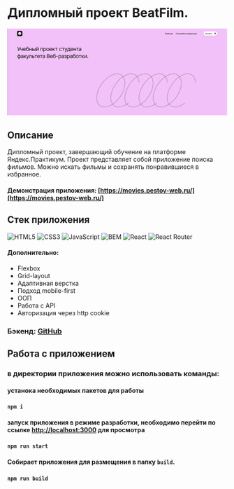 # Дипломный проект BeatFilm. 
![Linzer screenshot](screenshot.webp)

## Описание
Дипломный проект, завершающий обучение на платформе Яндекс.Практикум. Проект представляет собой приложение поиска фильмов. Можно искать фильмы и сохранять понравившиеся в избранное.
#### Демонстрация приложения: [https://movies.pestov-web.ru/](https://movies.pestov-web.ru/)
## Стек приложения
![HTML5](https://img.shields.io/badge/-HTML5-141130?style=flat-square&logo=HTML5)
![CSS3](https://img.shields.io/badge/-CSS3-141130?style=flat-square&logo=CSS3&logoColor=009900)
![JavaScript](https://img.shields.io/badge/-JavaScript-141130?style=flat-square&logo=JavaScript)
![BEM](https://img.shields.io/badge/-BEM-141130?style=flat-square&logo=BEM)
![React](https://img.shields.io/badge/-React-141130?style=flat-square&logo=React)
![React Router](https://img.shields.io/badge/-React&nbsp;Router-141130?style=flat-square&logo=ReactRouter)

#### Дополнительно:
- Flexbox
- Grid-layout
- Адаптивная верстка
- Подход mobile-first
- ООП
- Работа с API
- Авторизация через http cookie

### Бэкенд:  [GitHub](https://github.com/pestov-web/movies-explorer-api) 

## Работа с приложением

### в директории приложения можно использовать команды:

#### устанока необходимых пакетов для работы
#### `npm i`

#### запуск приложения в режиме разработки, необходимо перейти по ссылке  [http://localhost:3000](http://localhost:3000) для просмотра
#### `npm run start`

#### Собирает приложения для размещения в папку `build`.
#### `npm run build`
